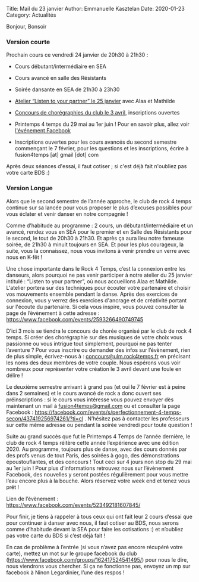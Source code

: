 Title: Mail du 23 janvier 
Author: Emmanuelle Kasztelan
Date: 2020-01-23
Category: Actualités

Bonjour, Bonsoir

### Version courte

Prochain cours ce vendredi 24 janvier de 20h30 à 21h30 :

* Cours débutant/intermédiaire en SEA

* Cours avancé en salle des Résistants

* Soirée dansante en SEA de 21h30 à 23h30

* [Atelier “Listen to your partner” le 25 janvier](https://www.facebook.com/events/2593266490749745) avec Alaa et Mathilde

* [Concours de chorégraphies du club le 3 avril](https://www.facebook.com/events/426039771682252/), inscriptions ouvertes

* Printemps 4 temps du 29 mai au 1er juin ! Pour en savoir plus, allez voir [l'événement Facebook](https://www.facebook.com/events/523492181607845/)

* Inscriptions ouvertes pour les cours avancés du second semestre commençant le 7 février, pour les questions et les inscriptions, écrire à fusion4temps [at] gmail [dot] com

Après deux séances d'essai, il faut cotiser ; si c'est déjà fait n'oubliez pas votre carte BDS :)



### Version Longue

Alors que le second semestre de l’année approche, le club de rock 4 temps continue sur sa lancée pour vous proposer le plus d’excuses possibles pour vous éclater et venir danser en notre compagnie !

Comme d’habitude au programme : 2 cours, un débutant/intermédiaire et un avancé, rendez vous en SEA pour le premier et en Salle des Résistants pour le second, le tout de 20h30 à 21h30. Et après ça aura lieu notre fameuse soirée, de 21h30 à minuit toujours en SEA. Et pour les plus courageux, la suite, vous la connaissez, nous vous invitons à venir prendre un verre avec nous en K-fêt !

Une chose importante dans le Rock 4 Temps, c’est la connexion entre les danseurs, alors pourquoi ne pas venir participer à notre atelier du 25 janvier intitulé : “Listen to your partner”, où nous accueillons Alaa et Mathilde. L'atelier portera sur des techniques pour écouter votre partenaire et choisir vos mouvements ensemble pendant la danse. Après des exercices de connexion, vous y verrez des exercices d'ancrage et de créativité portant sur l'écoute du partenaire. Si cela vous inspire, vous pouvez consulter la page de l’évènement à cette adresse : https://www.facebook.com/events/2593266490749745

D’ici 3 mois se tiendra le concours de chorée organisé par le club de rock 4 temps. Si créer des chorégraphie sur des musiques de votre choix vous passionne ou vous intrigue tout simplement, pourquoi ne pas tenter l’aventure ? Pour vous inscrire ou demander des infos sur l’évènement, rien de plus simple, écrivez-nous à : concours@ulm.rock4temps.fr en précisant les noms des deux membres de votre couple. Nous espérons vous voir nombreux pour représenter votre création le 3 avril devant une foule en délire !

Le deuxième semestre arrivant à grand pas (et oui le 7 février est à peine dans 2 semaines) et le cours avancé de rock a donc ouvert ses préinscriptions :  si le cours vous intéresse vous pouvez envoyer dès maintenant un mail à fusion4temps@gmail.com ou et consulter la page Facebook : https://facebook.com/events/s/perfectionnement-4-temps-secon/437419256974261/?ti=cl . N’hésitez pas à contacter les professeurs sur cette même adresse ou pendant la soirée vendredi pour toute question !

Suite au grand succès  que fut le Printemps 4 Temps de l’année dernière, le club de rock 4 temps réitère cette année l’expérience avec une édition 2020. Au programme, toujours plus de danse, avec des cours donnés par des profs venus de tout Paris, des soirées à gogo, des démonstrations époustouflantes, et des concours ! Tout ceci sur 4 jours non stop du 29 mai au 1er juin ! Pour plus d’informations retrouvez nous sur l’évènement Facebook, des nouvelles y seront postées régulièrement pour vous mettre l’eau encore plus à la bouche. Alors réservez votre week end et tenez vous prêt ! 

Lien de l’évènement : https://www.facebook.com/events/523492181607845/

Pour finir, je tiens à rappeler à tous ceux qui ont fait leur 2 cours d’essai que pour continuer à danser avec nous, il faut cotiser au BDS, nous serons comme d’habitude devant la SEA pour faire les cotisations :) et n’oubliez pas votre carte du BDS si c’est déjà fait !

En cas de problème à l’entrée (si vous n’avez pas encore récupéré votre carte), mettez un mot sur le groupe facebook du club (https://www.facebook.com/groups/162417524541495/) pour nous le dire, nous viendrons vous chercher. Si ça ne fonctionne pas, envoyez un mp sur facebook à Ninon Legardinier, l’une des respos !

